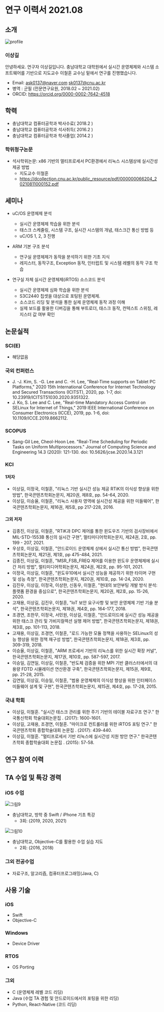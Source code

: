 # 연구 이력서 2021.08

## 소개
![profile](https://user-images.githubusercontent.com/55435124/127426553-22d0a1f3-fc71-46af-b763-547e77c3fcb2.jpg)
### 이상길
안녕하세요. 연구자 이상길입니다. 
충남대학교 대학원에서 실시간 운영체제와 시스템 소프트웨어를 기반으로 
지도교수 이철훈 교수님 밑에서 연구를 진행했습니다. 

- Email: ask0137@naver.com  sk0137@cnu.ac.kr
- 병역 : 군필 (전문연구요원, 2018.02 ~ 2021.02)
- ORCID: https://orcid.org/0000-0002-7642-4518

## 학력
- 충남대학교 컴퓨터공학과 박사수료( 2018.2 )
- 충남대학교 컴퓨터공학과 석사취득( 2016.2 )
- 충남대학교 컴퓨터공학과 학사졸업( 2014.2 )

### 학위청구논문 
- 석사학위논문: x86 기반의 멀티프로세서 PC환경에서 리눅스 시스템상에 실시간성 제공 방법
	- 지도교수 이철훈 
	- https://dcollection.cnu.ac.kr/public_resource/pdf/000000066204_20210811000152.pdf


## 세미나 
- uC/OS 운영체제 분석
	- 실시간 운영체제 학습을 위한 분석
	- 태스크 스케줄링, 시스템 구조, 실시간 시스탬의 개념, 태스크간 통신 방법 등
	- uC/OS 1, 2, 3 진행 
	
- ARM 기본 구조 분석 
	- 연구실 운영체제가 동작을 분석하기 위한 기초 지식 
	- 레지스터, 동작구조, Exception 동작, 인터럽트 및 시스템 레벨의 동작 구조 학습
	
- 연구실 자체 실시간 운영체제(iRTOS) 소스코드 분석 
	- 실시간 운영체제 심화 학습을 위한 분석 
	- S3C2440 칩셋을 대상으로 포팅된 운영체제.
	- 소스코드 리딩 및 분석을 통한 실제 운영체제 동작 과정 이해 
	- 실제 보드를 활용한 디버깅을 통해 부트로더, 태스크 동작, 컨텍스트 스위칭, 레지스터 값 여부 확인 
	
## 논문실적
### SCI(E) 
- 해당없음 

### 국외 컨퍼런스
- J. -J. Kim, S. -G. Lee and C. -H. Lee, "Real-Time supports on Tablet PC Platforms," 2020 15th International Conference for Internet Technology and Secured Transactions (ICITST), 2020, pp. 1-7, doi: 10.23919/ICITST51030.2020.9351322.
- J. Ko, S. Lee and C. Lee, "Real-time Mandatory Access Control on SELinux for Internet of Things," 2019 IEEE International Conference on Consumer Electronics (ICCE), 2019, pp. 1-6, doi: 10.1109/ICCE.2019.8662112.


### SCOPUS
- Sang-Gil Lee, Cheol-Hoon Lee. "Real-Time Scheduling for Periodic Tasks on Uniform Multiprocessors." Journal of Computing Science and Engineering 14.3 (2020): 121-130. doi: 10.5626/jcse.2020.14.3.121

### KCI 
#### 1저자 
- 이상길, 이정국, 이철훈, "리눅스 기반 실시간 성능 제공 RTiK의 이식성 향상을 위한 방법", 한국콘텐츠학회논문지, 제20권, 제8호, pp. 54-64, 2020.
- 이상길, 이승율, 이철훈, "리눅스 사용자 영역에 실시간성 제공을 위한 미들웨어", 한국콘텐츠학회논문지, 제16권, 제5호, pp 217-228, 2016. 

#### 그외 저자 
- 김종진, 이상길, 이철훈, "RTiK과 DPC 제어를 통한 윈도우즈 기반의 검사장비에서 MIL-STD-1553B 통신의 실시간 구현", 멀티미디어학회논문지, 제24권, 2호, pp. 199 - 207, 2021.
- 우상호, 이상길, 이철훈, "안드로이드 운영체제 상에서 실시간 통신 방법", 한국콘텐츠학회논문지, 제21권, 제1호, pp 475-484, 2021. 
- 김종진, 이상길, 이철훈, "MSR_FSB_FREQ 제어를 이용한 윈도우 운영체제에 실시간 처리 방법", 멀티미디어학회논문지, 제24권, 제2호, pp. 95-101, 2021.
- 이정국, 이상길, 이철훈, "윈도우10에서 실시간 성능을 제공하기 위한 타이머 구현 및 성능 측정", 한국콘텐츠학회논문지, 제20권, 제10호, pp. 14-24, 2020. 
- 김진우, 이상길, 이정국, 이상한, 신동우, 이철훈, "현대의 보안부팅 개발 방식 분석: 플랫폼 환경을 중심으로", 한국콘텐츠학회논문지, 제20권, 제2호, pp. 15-26, 2020.
- 고재용, 이상길, 김진우, 이철훈, "IoT 보안 요구사항 및 보안 운영체제 기반 기술 분석", 한국콘텐츠학회논문지, 제18권, 제4호, pp. 164-177, 2018.
- 조경연, 조한무, 이정국, 서민원, 이상길, 이철훈, "안드로이드에 실시간 성능 제공을 위한 태스크 관리 및 가비지컬렉션 실행 제어 방법", 한국콘텐츠학회논문지, 제18권, 제3호, pp. 101-113, 2018.
- 고재용, 이상길, 조경연, 이철훈, "로드 가능한 모듈 정책을 사용하는 SELinux의 성능 향상을 위한 정책 재구성 방법", 한국콘텐츠학회논문지, 제18권, 제3호, pp. 309-319, 2018.
- 이승율, 이상길, 이철훈, "ARM 프로세서 기반의 리눅스를 위한 실시간 확장 커널", 한국콘텐츠학회논문지, 제17권, 제10호, pp. 587-597, 2017.
- 이승일, 김연일, 이상길, 이철훈, "반도체 검증을 위한 MPI 기반 클러스터에서의 대용량 FDTD 시뮬레이션 연산환경 구축", 한국콘텐츠학회논문지, 제15권, 제9호, pp. 21-28, 2015.
- 김연일, 이상길, 이승일, 이철훈, "범용 운영체제의 이식성 향상을 위한 인터페이스 미들웨어 설계 및 구현", 한국콘텐츠학회논문지, 제15권, 제4호, pp. 17-28, 2015.

### 국내 학회 
- 이상길, 이철훈. "실시간 태스크 관리를 위한 주기 기반의 테이블 자료구조 연구." 한국통신학회 학술대회논문집 . (2017): 1600-1601.
- 이상길, 고재용, 조경연, 이철훈. "마이크로 컨트롤러를 위한 iRTOS 포팅 연구." 한국콘텐츠학회 종합학술대회 논문집 . (2017): 439-440.
- 이상길, 이철훈. "멀티프로세서 기반 리눅스에 실시간성 지원 방안 연구." 한국콘텐츠학회 종합학술대회 논문집 . (2015): 57-58.

## 연구 참여 이력

## TA 수업 및 특강 경력

### iOS 수업 
![그림9](https://user-images.githubusercontent.com/55435124/127527872-8ff1779a-343a-4839-b09a-836c10375a5b.png)
- 충남대학교, 방학 중 Swift / iPhone 기초 특강
	- 3회: (2019, 2020, 2021)

![그림10](https://user-images.githubusercontent.com/55435124/127528482-2686c270-61ca-45e5-bb41-6e7bc420128f.png)
- 충남대학교, Objective-C를 활용한 수업 실습 지도 
	- 2회: (2016, 2018) 

### 그외 전공수업
- 자료구조, 알고리즘, 컴퓨터프로그래밍(Java, C)

## 사용 기술 
### iOS
- Swift 
- Objective-C

### Windows 
- Device Driver

### RTOS
- OS Porting 

### 그외
- C (운영체제 레벨 코드 리딩)
- Java (수업 TA 경험 및 안드로이드에서의 포팅을 위한 리딩) 
- Python, React-Native (코드 리딩)



